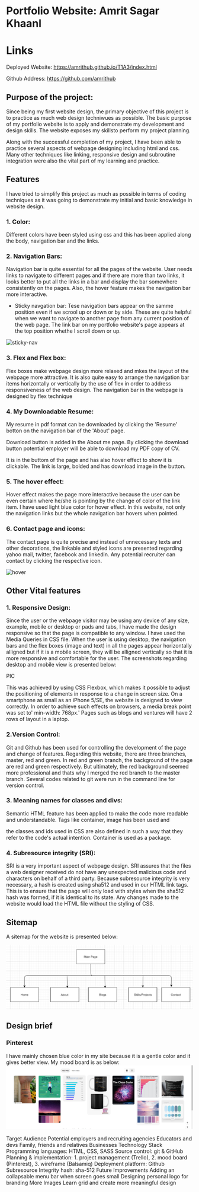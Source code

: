 # **Portfolio Website: Amrit Sagar Khaanl**
# **Links**
Deployed Website: https://amrithub.github.io/T1A3/index.html

Github Address: https://github.com/amrithub
## Purpose of the project:
Since being my first website design, the primary objective of this project is to practice as much web design techniwues as possible.
The basic purpose of my portfolio website is to apply and demonstrate my development and design skills. The website  exposes  my skillsto  perform my project planning. 

Along with the successful completion of my project, I have been able to practice several aspects of webpage designing including html and css. Many other techniques like linking, responsive design and subroutine integration were also the vital part of my learning and practice.



## Features

I have tried to simplify this project as much as possible in terms of coding techniques as it was going to demonstrate my initial and basic knowledge in website design.

### 1. Color:

Different colors have been styled using css and this has been applied along the body, navigation bar and the links.

### 2. Navigation Bars:


Navigation bar is quite essential for all the pages of the website. User needs links to navigate to different pages and if there are more than two links, it looks better to put all the links in a bar and display the bar somewhere consistently on the pages. Also, the hover feature makes the navigation bar more interactive. 

- Sticky navgation bar:
Tese navigation bars appear on the samme position even if we scrool up or down or by side. These are quite helpful when we want to navigate to another page from any current position of the web page. The link bar on my portfolio website's page appears at the top position whethe I scroll down or up.





![sticky-nav](doc/Screenshots/Website/Sticky-nav.png)




### 3. Flex and Flex box:
Flex boxes make webpage design more relaxed and mkes the layout of the webpage more attractive. It is also quite easy to arrange the navigation bar items horizontally or vertically by the use of flex in order to address responsiveness of the web design. The navigation bar in the webpage is designed by flex technique



### 4. My Downloadable Resume:
My resume in pdf format can be downloaded by clicking the 'Resume' botton on the navigation bar of the 'About' page.

Download button is added in the About me page. By clicking the download button potential employer will be able to download my PDF copy of CV. 

It is in the buttom of the page and has also hover effect to show it is clickable. The link is large, bolded and has download image in the button. 


### 5. The hover effect:
Hover effect makes the page more interactive because the user can be even certain where he/she is pointing by the change of color of the link item. I have used light blue color for hover effect. In this website, not only the navigation links but the whole navigation bar hovers when pointed.


### 6. Contact page and icons:
The contact page is quite precise and instead of unnecessary texts and other decorations, the linkable and styled icons are presented regarding yahoo mail, twitter, facebook and linkedin. Any potential recruiter can contact by clicking the respective icon.


![hover](doc/Screenshots/Website/Hover-effect.png)
## Other Vital features

### 1. Responsive Design:

 Since the user or the webpage visitor may be using any device of any size, example, mobile or desktop or pads and tabs, I have made the design responsive so that the page is compatible to any window. I have used the Media Queries in CSS file. When the user is using desktop, the navigation bars and the flex boxes (image and text) in all the pages appear horizontally alligned but if it is a mobile screen, they will be alligned vertically so that it is more responsive and comfortable for the user. The screenshots regarding desktop and mobile view is presented below:

  PIC

  This was achieved by using CSS Flexbox, which makes it possible to adjust the positioning of elements in response to a change in screen size. On a smartphone as small as an iPhone 5/SE, the website is designed to view correctly. In order to achieve such effects on browsers, a media break point was set to' min-width: 768px.' Pages such as blogs and ventures will have 2 rows of layout in a laptop.
  
 ### 2.Version Control: 
 Git and Github has been used for controlling the development of the page and change of features. Regarding this website, there are three branches, master, red and green. In red and green branch, the background of the page are red and green respectively. But ultimately, the red background seemed more professional and thats why I merged the red branch to the master branch. Several codes related to git were run in the command line for version control.

 

 ### 3. Meaning names for classes and divs:

 Semantic HTML feature has been applied to make the code more readable and understandable. Tags like container, image has been used  and 

 the classes and ids used in CSS are also defined in such a way that they refer to the code's actual intention. Container is used as a package.
  



### 4. Subresource integrity (SRI):

  SRI is a very important aspect of webpage design. SRI assures that the files a web designer received  do not have any unexpected malicious code and characters on behalf of a third party. Because subresource integrity is very necessary, a hash is created using sha512 and used in our HTML link tags. This is to ensure that the page will only load with styles when the sha512 hash was formed, if it is identical to its state. Any changes made to the website would load the HTML file without the styling of CSS.

  

## Sitemap

 A sitemap for the website is presented below:


![Sitemap](docs/sitemap.png)



## Design brief



### Pinterest
I have mainly chosen blue color in my site because it is a gentle color and it gives better view. My mood board is as below:
![Moodboard](docs/mood.png)

Target Audience Potential employers and recruiting agencies
Educators and devs
Family, friends and relatives
Businesses
Technology Stack
Programming languages: HTML, CSS, SASS
Source control: git & GitHub
Planning & implementation: 1. project management (Trello), 2. mood board (Pinterest), 3. wireframe (Balsamiq)
Deployment platform: Github
Subresource Integrity hash: sha-512
Future Improvements
Adding an collapsable menu bar when screen goes small
Designing personal logo for branding
More Images
Learn grid and create more meaningful design
